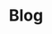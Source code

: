 ---
layout: notes.njk
title: Blog
description: Here is a list of short journal entries. Notes I take while I read and build personal projects.
slug: journal
---